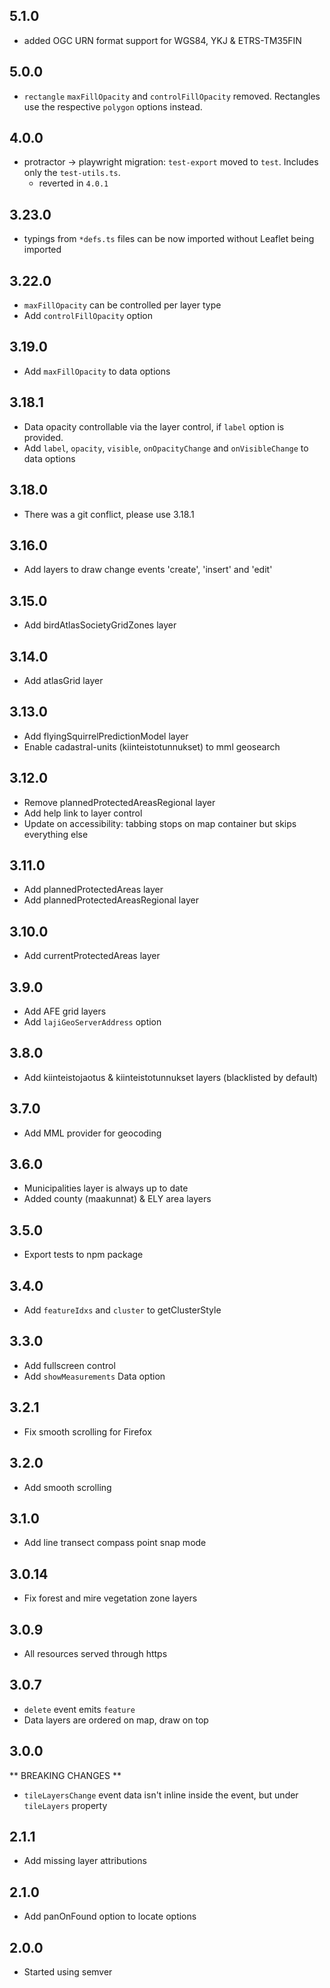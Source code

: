 ## 5.1.0
* added OGC URN format support for WGS84, YKJ & ETRS-TM35FIN

## 5.0.0
* `rectangle` `maxFillOpacity` and `controlFillOpacity` removed. Rectangles use the respective `polygon` options instead.

## 4.0.0
* protractor -> playwright migration: `test-export` moved to `test`. Includes only the `test-utils.ts`.
	* reverted in `4.0.1`

## 3.23.0
* typings from `*defs.ts` files can be now imported without Leaflet being imported

## 3.22.0
* `maxFillOpacity` can be controlled per layer type
* Add `controlFillOpacity` option

## 3.19.0
* Add `maxFillOpacity` to data options

## 3.18.1
* Data opacity controllable via the layer control, if `label` option is provided.
* Add `label`, `opacity`, `visible`, `onOpacityChange` and   `onVisibleChange` to data options

## 3.18.0
* There was a git conflict, please use 3.18.1

## 3.16.0
* Add layers to draw change events 'create', 'insert' and 'edit'

## 3.15.0
* Add birdAtlasSocietyGridZones layer

## 3.14.0
* Add atlasGrid layer

## 3.13.0
* Add flyingSquirrelPredictionModel layer
* Enable cadastral-units (kiinteistotunnukset) to mml geosearch

## 3.12.0
* Remove plannedProtectedAreasRegional layer
* Add help link to layer control
* Update on accessibility: tabbing stops on map container but skips everything else

## 3.11.0
* Add plannedProtectedAreas layer
* Add plannedProtectedAreasRegional layer

## 3.10.0
* Add currentProtectedAreas layer

## 3.9.0
* Add AFE grid layers
* Add `lajiGeoServerAddress` option

## 3.8.0
* Add kiinteistojaotus & kiinteistotunnukset layers (blacklisted by default)

## 3.7.0
* Add MML provider for geocoding

## 3.6.0
* Municipalities layer is always up to date
* Added county (maakunnat) & ELY area layers

## 3.5.0
* Export tests to npm package

## 3.4.0
* Add `featureIdxs` and `cluster` to getClusterStyle

## 3.3.0
* Add fullscreen control
* Add `showMeasurements` Data option

## 3.2.1
* Fix smooth scrolling for Firefox

## 3.2.0
* Add smooth scrolling

## 3.1.0
* Add line transect compass point snap mode

## 3.0.14
* Fix forest and mire vegetation zone layers

## 3.0.9
* All resources served through https

## 3.0.7
* `delete` event emits `feature`
* Data layers are ordered on map, draw on top

## 3.0.0
** BREAKING CHANGES **
* `tileLayersChange` event data isn't inline inside the event, but under `tileLayers` property

## 2.1.1
* Add missing layer attributions

## 2.1.0
* Add panOnFound option to locate options

## 2.0.0
* Started using semver
